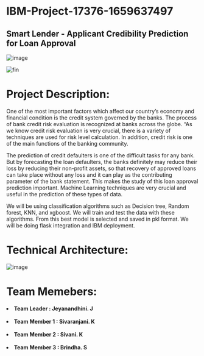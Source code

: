 # IBM-Project-17376-1659637497
## Smart Lender - Applicant Credibility Prediction for Loan Approval

![image](https://user-images.githubusercontent.com/102270819/200170709-642d51ee-2c17-4e4e-82b2-d4b9bb520886.png)

![fin](https://user-images.githubusercontent.com/102854779/204085643-2411d8fc-2720-48b3-8870-b4c0e6f95c2c.jpg)


# Project Description:

One of the most important factors which affect our country’s economy and financial condition is the credit system governed by the banks. The process of bank credit risk evaluation is recognized at banks across the globe. “As we know credit risk evaluation is very crucial, there is a variety of techniques are used for risk level calculation. In addition, credit risk is one of the main functions of the banking community.

The prediction of credit defaulters is one of the difficult tasks for any bank. But by forecasting the loan defaulters, the banks definitely may reduce their loss by reducing their non-profit assets, so that recovery of approved loans can take place without any loss and it can play as the contributing parameter of the bank statement. This makes the study of this loan approval prediction important. Machine Learning techniques are very crucial and useful in the prediction of these types of data.

We will be using classification algorithms such as Decision tree, Random forest, KNN, and xgboost. We will train and test the data with these algorithms. From this best model is selected and saved in pkl format. We will be doing flask integration and IBM deployment.


# Technical Architecture:
![image](https://user-images.githubusercontent.com/102270819/200171078-a829d7ec-07d5-4cda-91b7-c0b7b119b53f.png)

# Team Memebers:
<b><li>Team Leader     : Jeyanandhini. J</li><b><br>
  <b><li>Team Member 1   : Sivaranjani. K</li><b><br>
    <b><li>Team Member 2   : Sivani. K</li><b><br>
      <b><li>Team Member 3   : Brindha. S</li><b><br>
